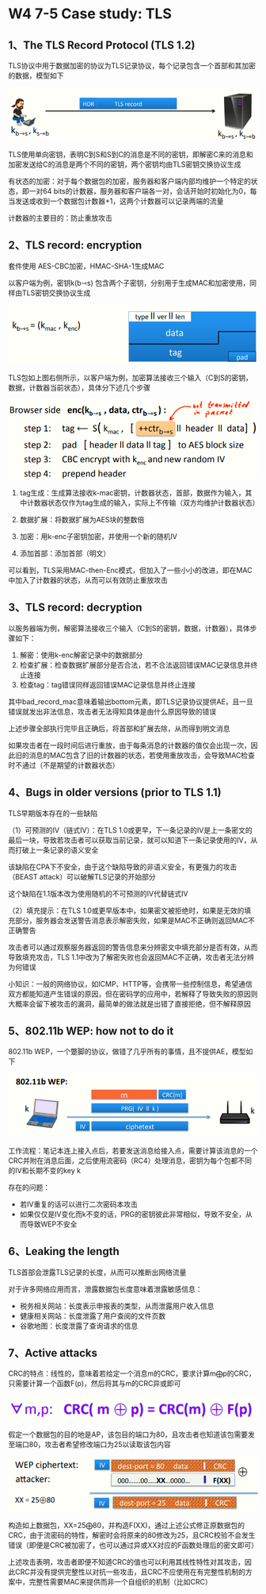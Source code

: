  # W4 7-5 Case study: TLS 

## 1、The TLS Record Protocol (TLS 1.2)

TLS协议中用于数据加密的协议为TLS记录协议，每个记录包含一个首部和其加密的数据，模型如下

![image-20210613204336922](.././images/image-20210613204336922.png)

TLS使用单向密钥，表明C到S和S到C的消息是不同的密钥，即解密C来的消息和加密发送给C的消息是两个不同的密钥，两个密钥均由TLS密钥交换协议生成

有状态的加密：对于每个数据包的加密，服务器和客户端内部均维护一个特定的状态，即一对64 bits的计数器，服务器和客户端各一对，会话开始时初始化为0，每当发送或收到一个数据包计数器+1，这两个计数器可以记录两端的流量

计数器的主要目的：防止重放攻击

## 2、TLS record: encryption

套件使用 AES-CBC加密，HMAC-SHA-1生成MAC

以客户端为例，密钥k(b⇾s) 包含两个子密钥，分别用于生成MAC和加密使用，同样由TLS密钥交换协议生成

![image-20210613204347537](.././images/image-20210613204347537.png)

TLS包如上图右侧所示，以客户端为例，加密算法接收三个输入（C到S的密钥，数据，计数器当前状态），具体分下述几个步骤

![image-20210613204401866](.././images/image-20210613204401866.png)

1. tag生成：生成算法接收k-mac密钥，计数器状态，首部，数据作为输入，其中计数器状态仅作为tag生成的输入，实际上不传输（双方均维护计数器状态）

2. 数据扩展：将数据扩展为AES块的整数倍

3. 加密：用k-enc子密钥加密，并使用一个新的随机IV

4. 添加首部：添加首部（明文）

可以看到，TLS采用MAC-then-Enc模式，但加入了一些小小的改进，即在MAC中加入了计数器的状态，从而可以有效防止重放攻击

## 3、TLS record: decryption

以服务器端为例，解密算法接收三个输入（C到S的密钥，数据，计数器），具体步骤如下：

1. 解密：使用k-enc解密记录中的数据部分
2. 检查扩展：检查数据扩展部分是否合法，若不合法返回错误MAC记录信息并终止连接
3. 检查tag：tag错误同样返回错误MAC记录信息并终止连接

其中bad_record_mac意味着输出bottom元素，即TLS记录协议提供AE，且一旦错误就发出非法信息，攻击者无法得知具体是由什么原因导致的错误

上述步骤全部执行完毕且正确后，将首部和扩展去除，从而得到明文消息

如果攻击者在一段时间后进行重放，由于每条消息的计数器的值仅会出现一次，因此旧的消息的MAC包含了旧的计数器的状态，若使用重放攻击，会导致MAC检查时不通过（不是期望的计数器状态）

##  4、Bugs in older versions (prior to TLS 1.1)

TLS早期版本存在的一些缺陷

（1）可预测的IV（链式IV）：在TLS 1.0或更早，下一条记录的IV是上一条密文的最后一块，导致若攻击者可以获取当前记录，就可以知道下一条记录使用的IV，从而打破上一条记录的语义安全

该缺陷在CPA下不安全，由于这个缺陷导致的非语义安全，有更强力的攻击（BEAST attack）可以破解TLS记录的开始部分

这个缺陷在1.1版本改为使用随机的不可预测的IV代替链式IV

（2）填充提示：在TLS 1.0或更早版本中，如果密文被拒绝时，如果是无效的填充部分，服务器会发送警告消息表示解密失败，如果是MAC不正确则返回MAC不正确警告

攻击者可以通过观察服务器返回的警告信息来分辨密文中填充部分是否有效，从而导致填充攻击，TLS 1.1中改为了解密失败也会返回MAC不正确，攻击者无法分辨为何错误

小知识：一般的网络协议，如ICMP、HTTP等，会携带一些控制信息，希望通信双方都能知道产生错误的原因，但在密码学的应用中，若解释了导致失败的原因则大概率会留下被攻击的漏洞，最简单的做法就是出错了直接拒绝，但不解释原因

## 5、802.11b WEP: how not to do it

802.11b WEP，一个蹩脚的协议，做错了几乎所有的事情，且不提供AE，模型如下

![image-20210613204512506](.././images/image-20210613204512506.png)

工作流程：笔记本连上接入点后，若要发送消息给接入点，需要计算该消息的一个CRC并附在消息后面，之后使用流密码（RC4）处理消息，密钥为每个包都不同的IV和长期不变的key k

存在的问题：

* 若IV重复的话可以进行二次密码本攻击
* 如果仅仅是IV变化而k不变的话，PRG的密钥彼此非常相似，导致不安全，从而导致WEP不安全

## 6、Leaking the length

TLS首部会泄露TLS记录的长度，从而可以推断出网络流量

对于许多网络应用而言，泄露数据包长度意味着泄露敏感信息：

* 税务相关网站：长度表示申报表的类型，从而泄露用户收入信息
* 健康相关网站：长度泄露了用户查阅的文件页数
* 谷歌地图：长度泄露了查询请求的信息

## 7、Active attacks

CRC的特点：线性的，意味着若给定一个消息m的CRC，要求计算m⨁p的CRC，只需要计算一个函数F(p)，然后将其与m的CRC异或即可

![image-20210613204551152](.././images/image-20210613204551152.png)

假定一个数据包的目的地是AP，该包目的端口为80，且攻击者也知道该包需要发至端口80，攻击者希望修改端口为25以读取该包内容

![image-20210613204610216](.././images/image-20210613204610216.png)

构造如上数据包，XX=25⨁80，并构造F(XX)，通过上述公式修正原数据包的CRC，由于流密码的特性，解密时会将原来的80修改为25，且CRC校验不会发生错误（即便是CRC被加密了，也可以通过异或XX对应的F函数处理后的密文即可）

上述攻击表明，攻击者即便不知道CRC的值也可以利用其线性特性对其攻击，因此CRC并没有提供完整性以对抗一些攻击，且CRC不应使用在有完整性机制的方案中，完整性需要MAC来提供而非一个自组织的机制（比如CRC）